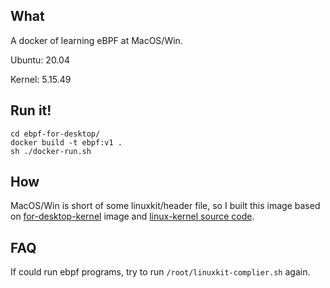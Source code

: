 ## What
A docker of learning eBPF at MacOS/Win.

Ubuntu: 20.04

Kernel: 5.15.49

## Run it!
```
cd ebpf-for-desktop/
docker build -t ebpf:v1 .
sh ./docker-run.sh
```

## How
MacOS/Win is short of some linuxkit/header file, so I built this image based on 
[for-desktop-kernel](https://hub.docker.com/r/docker/for-desktop-kernel) image
and [linux-kernel source code](https://mirrors.edge.kernel.org/pub/linux/kernel/v5.x/linux-5.15.49.tar.gz).


## FAQ
If could run ebpf programs, try to run `/root/linuxkit-complier.sh` again.
